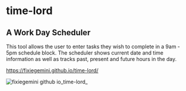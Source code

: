 # time-lord
## A Work Day Scheduler
This tool allows the user to enter tasks they wish to complete in a 9am - 5pm schedule block. The scheduler shows current date and time information as well as tracks past, present and future hours in the day.

https://fixiegemini.github.io/time-lord/

![fixiegemini github io_time-lord_](https://user-images.githubusercontent.com/109640240/188051062-8809c9a5-3134-47bb-a0c3-38dab6d184e0.png)
